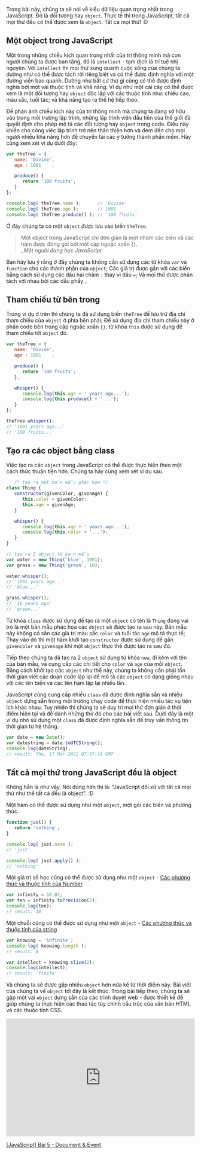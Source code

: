 Trong bài này, chúng ta sẽ nói về kiểu dữ liệu quan trọng nhất trong JavaScript. Đó là đối tượng hay `object`. Thực tế thì trong JavaScript, tất cả mọi thứ đều có thể được xem là `object`. Tất cả mọi thứ! :D

## Một object trong JavaScript

Một trong những chiều kích quan trọng nhất của trí thông minh mà con người chúng ta được ban tặng, đó là `intellect` - tạm dịch là trí tuệ nhị nguyên. Với `intellect` thì mọi thứ xung quanh cuộc sống của chúng ta dường như có thể được tách rời riêng biệt và có thể được định nghĩa với một đường viền bao quanh. Dường như bất cứ thứ gì cũng có thể được định nghĩa bởi một vài thuộc tính và khả năng. Ví dụ như một cái cây có thể được xem là một đối tượng hay `object` độc lập với các thuộc tính như: chiều cao, màu sắc, tuổi tác; và khả năng tạo ra thế hệ tiếp theo.

Để phản ánh chiều kích này của trí thông minh mà chúng ta đang sở hữu vào trong môi trường lập trình, những lập trình viên đầu tiên của thế giới đã quyết định cho phép mô tả các đối tượng hay `object` trong code. Điều này khiến cho công việc lập trình trở nên thân thiện hơn và đem đến cho mọi người nhiều khả năng hơn để chuyển tải các ý tưởng thành phần mềm. Hãy cùng xem xét ví dụ dưới đây:

```object.js
var theTree = {
   name: 'Divine',
   age : 1001    ,

   produce() {
      return '108 fruits';
   }
};

console.log( theTree.name );      // 'Divine'
console.log( theTree.age );       // 1001
console.log( theTree.produce() ); // '108 fruits'
```

Ở đây chúng ta có một `object` được lưu vào biến `theTree`.

> Một object trong JavaScript chỉ đơn giản là một nhóm các biến và các hàm được đóng gói bởi một cặp ngoặc xoắn {}.  
> _\_Một người đang học JavaScript_

Bạn hãy lưu ý rằng ở đây chúng ta không cần sử dụng các từ khóa `var` và `function` cho các thành phần của `object`; Các giá trị được gắn với các biến bằng cách sử dụng các dấu hai chấm `:` thay vì dấu `=`; Và mọi thứ được phân tách với nhau bởi các dấu phẩy `,`

## Tham chiếu từ bên trong

Trong ví dụ ở trên thì chúng ta đã sử dụng biến `theTree` để lưu trữ địa chỉ tham chiếu của `object` ở phía bên phải; Để sử dụng địa chỉ tham chiếu này ở phần code bên trong cặp ngoặc xoắn `{}`, từ khóa `this` được sử dụng để tham chiếu tới `object` đó.

```this.js
var theTree = {
   name: 'Divine',
   age : 1001    ,

   produce() {
      return '108 fruits';
   },

   whisper() {
      console.log(this.age + ' years ago...');
      console.log(this.produce() + '...');
   }
};

theTree.whisper();
// '1001 years ago...'
// '108 fruits...'
```

## Tạo ra các object bằng class

Việc tạo ra các `object` trong JavaScript có thể được thực hiện theo một cách thức thuận tiện hơn. Chúng ta hãy cùng xem xét ví dụ sau.

```class.js
   /* tạo ra một bản mẫu phác họa */
class Thing {
   constructor(givenColor, givenAge) {
      this.color = givenColor;
      this.age = givenAge;
   }

   whisper() {
      console.log(this.age + ' years ago...');
      console.log(this.color + '...');
   }
}

// tạo ra 2 object từ bản mẫu
var water = new Thing('blue', 1001);
var grass = new Thing('green', 10);

water.whisper();
// '1001 years ago...'
// 'blue...'

grass.whisper();
// '10 years ago'
// 'green...'
```

Từ khóa `class` được sử dụng để tạo ra một `object` có tên là `Thing` đóng vai trò là một bản mẫu phác họa các `object` sẽ được tạo ra sau này. Bản mẫu này không có sẵn các giá trị màu sắc `color` và tuổi tác `age` mô tả thực tế; Thay vào đó thì một hàm khởi tạo `constructor` được sử dụng để gắn `givencolor` và `givenage` khi một `object` thực thể được tạo ra sau đó.

Tiếp theo chúng ta đã tạo ra 2 `object` sử dụng từ khóa `new`, đi kèm với tên của bản mẫu, và cung cấp các chi tiết cho `color` và `age` của mỗi `object`. Bằng cách khởi tạo các `object` như thế này, chúng ta không cần phải tốn thời gian viết các đoạn code lặp lại để mô tả các `object` có dạng giống nhau với các tên biến và các tên hàm lặp lại nhiều lần.

JavaScript cũng cung cấp nhiều `class` đã được định nghĩa sẵn và nhiều `object` dựng sẵn trong môi trường chạy code để thực hiện nhiều tác vụ tiện ích khác nhau. Tuy nhiên thì chúng ta sẽ duy trì mọi thứ đơn giản ở thời điểm hiện tại và để dành những thứ đó cho các bài viết sau. Dưới đây là một ví dụ nhỏ sử dụng một `class` đã được định nghĩa sẵn để truy vấn thông tin thời gian từ hệ thống.

```date.js
var date = new Date();
var datestring = date.toUTCString();
console.log(dateString);
// result: Thu, 17 Mar 2022 07:37:16 GMT
```

## Tất cả mọi thứ trong JavaScript đều là object

Không hẳn là như vậy. Nói đúng hơn thì là: "JavaScript đối xử với tất cả mọi thứ như thể tất cả đều là object". :D

Một hàm có thể được sử dụng như một `object`, một gói các biến và phương thức.

```function.js
function just() {
   return 'nothing';
}

console.log( just.name );
// 'just'

console.log( just.apply() );
// 'nothing'
```

Một giá trị số học cũng có thể được sử dụng như một `object` - [Các phương thức và thuộc tính của Number](https://www.w3schools.com/jsref/jsref_obj_number.asp)

```number.js
var infinity = 10.01;
var ten = infinity.toPrecision(2);
console.log(ten);
// result: 10
```

Một chuỗi cũng có thể được sử dụng như một `object` - [Các phương thức và thuộc tính của string](https://www.w3schools.com/jsref/jsref_obj_string.asp)

```string.js
var knowing = 'infinite';
console.log( knowing.length );
// result: 8

var intellect = knowing.slice(2);
console.log(intellect);
// result: 'finite'
```

Và chúng ta sẽ được gặp nhiều `object` hơn nữa kể từ thời điểm này. Bài viết của chúng ta về `object` tới đây là kết thúc. Trong bài tiếp theo, chúng ta sẽ gặp một vài `object` dựng sẵn của các trình duyệt web - được thiết kế để giúp chúng ta thực hiện các thao tác tùy chỉnh cấu trúc của văn bản HTML và các thuộc tính CSS.

<iframe width="100%" height="315" src="https://www.youtube.com/embed/WCFfjp0bPuM" title="YouTube video player" frameborder="0" allow="accelerometer; autoplay; clipboard-write; encrypted-media; gyroscope; picture-in-picture" allowfullscreen></iframe>

[[JavaScript] Bài 5 - Document & Event](/article/0035)
